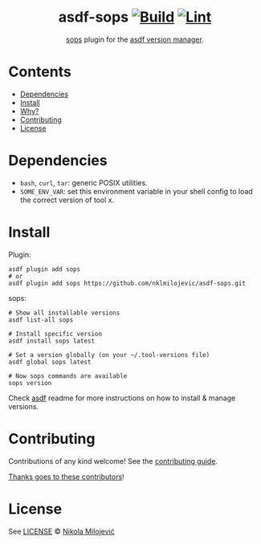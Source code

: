 <div align="center">

# asdf-sops [![Build](https://github.com/nklmilojevic/asdf-sops/actions/workflows/build.yml/badge.svg)](https://github.com/nklmilojevic/asdf-sops/actions/workflows/build.yml) [![Lint](https://github.com/nklmilojevic/asdf-sops/actions/workflows/lint.yml/badge.svg)](https://github.com/nklmilojevic/asdf-sops/actions/workflows/lint.yml)


[sops](https://github.com/gosopsio/sops) plugin for the [asdf version manager](https://asdf-vm.com).

</div>

# Contents

- [Dependencies](#dependencies)
- [Install](#install)
- [Why?](#why)
- [Contributing](#contributing)
- [License](#license)

# Dependencies

- `bash`, `curl`, `tar`: generic POSIX utilities.
- `SOME_ENV_VAR`: set this environment variable in your shell config to load the correct version of tool x.

# Install

Plugin:

```shell
asdf plugin add sops
# or
asdf plugin add sops https://github.com/nklmilojevic/asdf-sops.git
```

sops:

```shell
# Show all installable versions
asdf list-all sops

# Install specific version
asdf install sops latest

# Set a version globally (on your ~/.tool-versions file)
asdf global sops latest

# Now sops commands are available
sops version
```

Check [asdf](https://github.com/asdf-vm/asdf) readme for more instructions on how to
install & manage versions.

# Contributing

Contributions of any kind welcome! See the [contributing guide](contributing.md).

[Thanks goes to these contributors](https://github.com/nklmilojevic/asdf-sops/graphs/contributors)!

# License

See [LICENSE](LICENSE) © [Nikola Milojević](https://github.com/nklmilojevic/)
